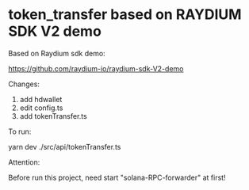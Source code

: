 # token_transfer based on RAYDIUM SDK V2 demo

Based on Raydium sdk demo:

https://github.com/raydium-io/raydium-sdk-V2-demo

Changes:
1. add hdwallet
2. edit config.ts
3. add tokenTransfer.ts

To run:

yarn dev ./src/api/tokenTransfer.ts


Attention:

Before run this project, need start "solana-RPC-forwarder" at first!
